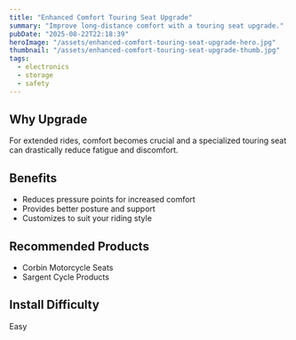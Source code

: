 ```yaml
---
title: "Enhanced Comfort Touring Seat Upgrade"
summary: "Improve long-distance comfort with a touring seat upgrade."
pubDate: "2025-08-22T22:18:39"
heroImage: "/assets/enhanced-comfort-touring-seat-upgrade-hero.jpg"
thumbnail: "/assets/enhanced-comfort-touring-seat-upgrade-thumb.jpg"
tags:
  - electronics
  - storage
  - safety
---
```


<h2>Why Upgrade</h2>
<p>For extended rides, comfort becomes crucial and a specialized touring seat can drastically reduce fatigue and discomfort.</p>
<h2>Benefits</h2>
<ul>
  <li>Reduces pressure points for increased comfort</li>
  <li>Provides better posture and support</li>
  <li>Customizes to suit your riding style</li>
</ul>
<h2>Recommended Products</h2>
<ul>
  <li>Corbin Motorcycle Seats</li>
  <li>Sargent Cycle Products</li>
</ul>
<h2>Install Difficulty</h2>
<p>Easy</p>